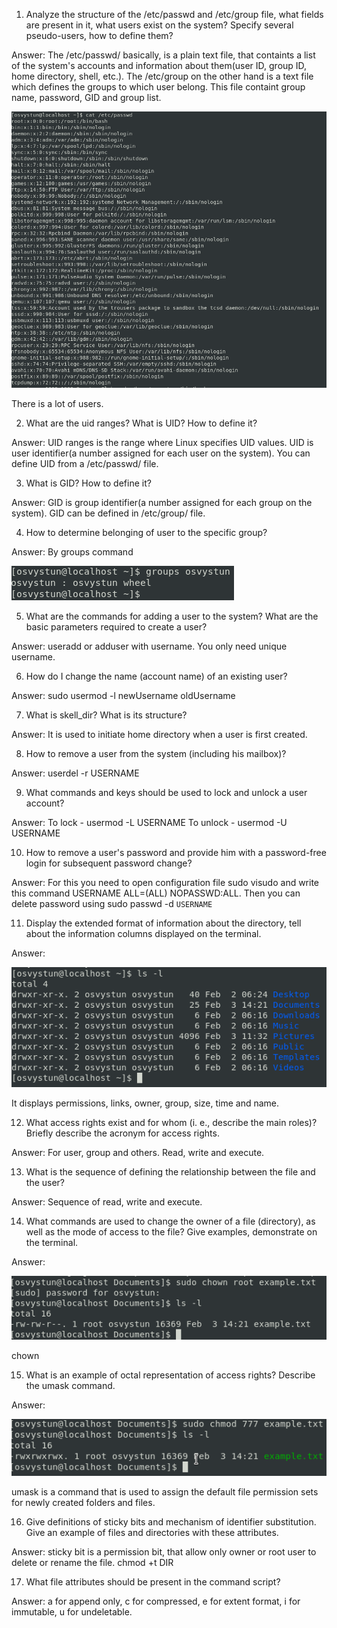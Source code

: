 1) Analyze the structure of the /etc/passwd and /etc/group file, what fields are present in it, what users exist on the system? Specify several pseudo-users, how to define them?

Answer:
The /etc/passwd/ basically, is a plain text file, that containts a list of the system's accounts and information about them(user ID, group ID, home directory, shell, etc.).
The /etc/group on the other hand is a text file which defines the groups to which user belong. This file containt group name, password, GID and group list.

![Image 1](img/1.png)


There is a lot of users.

2) What are the uid ranges? What is UID? How to define it?

Answer:
UID ranges is the range where Linux specifies UID values.
UID is user identifier(a number assigned for each user on the system).
You can define UID from a /etc/passwd/ file.

3) What is GID? How to define it?

Answer:
GID is group identifier(a number assigned for each group on the system).
GID can be defined in /etc/group/ file.


4) How to determine belonging of user to the specific group?

Answer:
By groups command

![Image 2](img/2.png)


5) What are the commands for adding a user to the system? What are the basic parameters required to create a user?

Answer:
useradd or adduser with username.
You only need unique username.

6) How do I change the name (account name) of an existing user?

Answer:
sudo usermod -l newUsername oldUsername

7) What is skell_dir? What is its structure?

Answer:
It is used to initiate home directory when a user is first created.

8) How to remove a user from the system (including his mailbox)?

Answer:
userdel -r USERNAME

9) What commands and keys should be used to lock and unlock a user account?

Answer:
To lock - usermod -L USERNAME
To unlock - usermod -U USERNAME

10) How to remove a user's password and provide him with a password-free login for subsequent password change?

Answer:
For this you need to open configuration file sudo visudo and write this command USERNAME ALL=(ALL) NOPASSWD:ALL. Then you can delete password using sudo passwd -d `USERNAME`

11) Display the extended format of information about the directory, tell about the information columns displayed on the terminal.

Answer:

![Image 3](img/3.png)


It displays permissions, links, owner, group, size, time and name.

12) What access rights exist and for whom (i. e., describe the main roles)? Briefly describe the acronym for access rights.

Answer:
For user, group and others.
Read, write and execute.

13) What is the sequence of defining the relationship between the file and the user?

Answer:
Sequence of read, write and execute.

14) What commands are used to change the owner of a file (directory), as well as the mode of access to the file? Give examples, demonstrate on the terminal.

Answer:

![Image 4](img/4.png)


chown

15) What is an example of octal representation of access rights? Describe the umask command.

Answer:

![Image 5](img/5.png)


umask is a command that is used to assign the default file permission sets for newly created folders and files.

16) Give definitions of sticky bits and mechanism of identifier substitution. Give an example of files and directories with these attributes.

Answer:
sticky bit is a permission bit, that allow only owner or root user to delete or rename the file.
chmod +t DIR

17) What file attributes should be present in the command script?

Answer:
a for append only, c for compressed, e for extent format, i for immutable, u for undeletable.